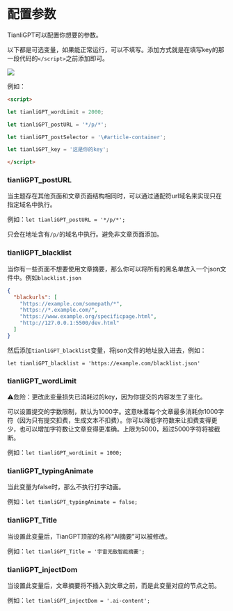 # 配置参数

TianliGPT可以配置你想要的参数。

以下都是可选变量，如果能正常运行，可以不填写。添加方式就是在填写key的那一段代码的`</script>`之前添加即可。

![](/img/advanced.png)

例如：

```HTML
<script>

let tianliGPT_wordLimit = 2000;

let tianliGPT_postURL = '*/p/*';

let tianliGPT_postSelector = '\#article-container';

let tianliGPT_key = '这是你的key';

</script>
```

### tianliGPT_postURL

当主题存在其他页面和文章页面结构相同时，可以通过通配符url域名来实现只在指定域名中执行。

例如：`let tianliGPT_postURL = '*/p/*';`

只会在地址含有`/p/`的域名中执行。避免非文章页面添加。

### tianliGPT_blacklist

当你有一些页面不想要使用文章摘要，那么你可以将所有的黑名单放入一个json文件中。例如`blacklist.json`

```json
{
  "blackurls": [
    "https://example.com/somepath/*",
    "https://*.example.com/",
    "https://www.example.org/specificpage.html",
    "http://127.0.0.1:5500/dev.html"
  ]
}
```
然后添加`tianliGPT_blacklist`变量，将json文件的地址放入进去，例如：

`let tianliGPT_blacklist = 'https://example.com/blacklist.json'`

### tianliGPT_wordLimit

⚠️危险：更改此变量损失已消耗过的key，因为你提交的内容发生了变化。

可以设置提交的字数限制，默认为1000字。这意味着每个文章最多消耗你1000字符（因为只有提交扣费，生成文本不扣费）。你可以降低字符数来让扣费变得更少，也可以增加字符数让文章变得更准确。上限为5000，超过5000字符将被截断。

例如：`let tianliGPT_wordLimit = 1000;`

### tianliGPT_typingAnimate

当此变量为false时，那么不执行打字动画。

例如：`let tianliGPT_typingAnimate = false;`

### tianliGPT_Title

当设置此变量后，TianGPT顶部的名称“AI摘要”可以被修改。

例如：`let tianliGPT_Title = '宇宙无敌智能摘要';`

### tianliGPT_injectDom

当设置此变量后，文章摘要将不插入到文章之前，而是此变量对应的节点之前。

例如：`let tianliGPT_injectDom = '.ai-content';`